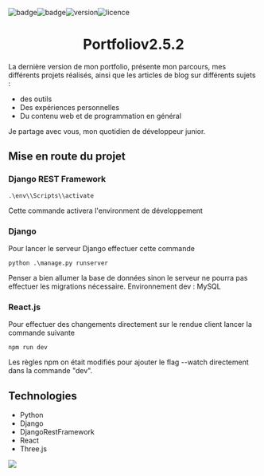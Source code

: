 <img src="https://img.shields.io/badge/made--width-React-%2361DAFB" alt="badge" /><img src="https://img.shields.io/badge/made--width-Django-%230C4B33" alt="badge"/><img src="https://img.shields.io/badge/version-%402.5.2-%239429ee" alt="version" /><img src="https://img.shields.io/badge/licence-MIT-success" alt="licence" />

<h1 align="center">Portfoliov2.5.2</h1>

La dernière version de mon portfolio, présente mon parcours, mes différents projets réalisés, ainsi que les articles de blog sur différents sujets :
- des outils
- Des expériences personnelles
- Du contenu web et de programmation en général

Je partage avec vous, mon quotidien de développeur junior.

## Mise en route du projet 

### Django REST Framework

`.\env\\Scripts\\activate`

Cette commande activera l'environment de développement

### Django 

Pour lancer le serveur Django effectuer cette commande

`python .\manage.py runserver`

Penser a bien allumer la base de données sinon le serveur ne pourra pas effectuer les migrations nécessaire.
Environnement dev : MySQL

### React.js

Pour effectuer des changements directement sur le rendue client lancer la commande suivante

`npm run dev`

Les règles npm on était modifiés pour ajouter le flag --watch directement dans la commande "dev".

## Technologies

- Python
- Django
- DjangoRestFramework
- React
- Three.js

<img align="center" src="./Portfolio.gif" />
